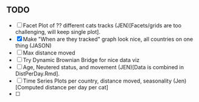 ## TODO

- [ ] Facet Plot of ?? different cats tracks (JEN)[Facets/grids are too challenging, will keep single plot].
- [x] Make "When are they tracked" graph look nice, all countries on one thing (JASON)
- [ ] Max distance moved 
- [ ] Try Dynamic Brownian Bridge for nice data viz
- [ ] Age, Neutered status, and movement (JEN)[Data is combined in DistPerDay.Rmd]. 
- [ ] Time Series Plots per country, distance moved, seasonality (Jen)[Computed distance per day per cat]
- [ ] 